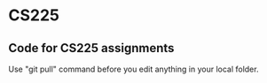# CS225
## Code for CS225 assignments
Use "git pull" command before you edit anything in your local folder.
